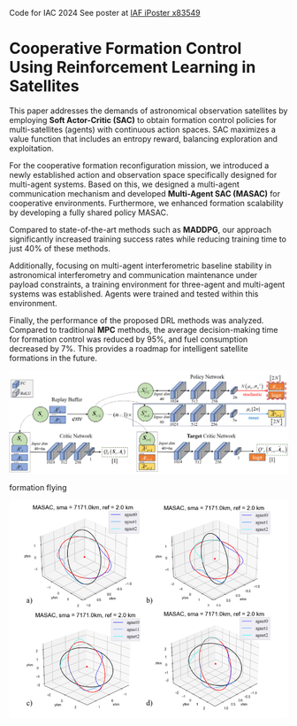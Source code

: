 Code for IAC 2024 
See poster at [IAF iPoster x83549](https://iac2024-iaf.ipostersessions.com/Default.aspx?s=50-E8-00-32-E1-F1-AE-D2-2C-40-0D-D5-75-0E-51-AC#stays)

# Cooperative Formation Control Using Reinforcement Learning in Satellites

This paper addresses the demands of astronomical observation satellites by employing **Soft Actor-Critic (SAC)** to obtain formation control policies for multi-satellites (agents) with continuous action spaces. SAC maximizes a value function that includes an entropy reward, balancing exploration and exploitation.

For the cooperative formation reconfiguration mission, we introduced a newly established action and observation space specifically designed for multi-agent systems. Based on this, we designed a multi-agent communication mechanism and developed **Multi-Agent SAC (MASAC)** for cooperative environments. Furthermore, we enhanced formation scalability by developing a fully shared policy MASAC.

Compared to state-of-the-art methods such as **MADDPG**, our approach significantly increased training success rates while reducing training time to just 40% of these methods.

Additionally, focusing on multi-agent interferometric baseline stability in astronomical interferometry and communication maintenance under payload constraints, a training environment for three-agent and multi-agent systems was established. Agents were trained and tested within this environment.

Finally, the performance of the proposed DRL methods was analyzed. Compared to traditional **MPC** methods, the average decision-making time for formation control was reduced by 95%, and fuel consumption decreased by 7%. This provides a roadmap for intelligent satellite formations in the future.

![MASAC STRUCTURE](masac_struct.png)


formation flying

![MASAC STRUCTURE](MASAC.png)

